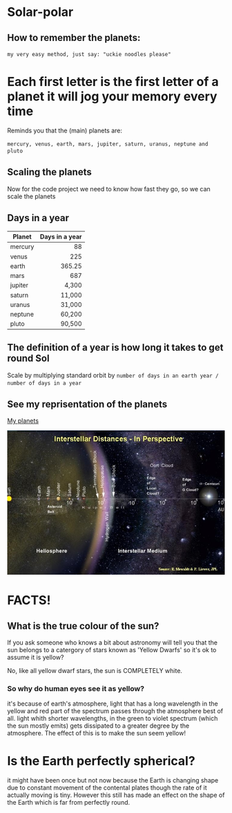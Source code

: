 # Solar-polar

## How to remember the planets:

```
my very easy method, just say: "uckie noodles please"
```
# Each first letter is the first letter of a planet it will jog your memory every time
Reminds you that the (main) planets are:
```
mercury, venus, earth, mars, jupiter, saturn, uranus, neptune and pluto
```

## Scaling the planets

Now for the code project we need to know how fast they go, so we can scale the planets

## Days in a year

Planet | Days in a year
--- | ---: 
mercury | 88
venus | 225 
earth | 365.25
mars | 687
jupiter | 4,300
saturn | 11,000
uranus | 31,000
neptune | 60,200
pluto | 90,500

## The definition of a year is how long it takes to get round Sol

Scale by multiplying standard orbit by `number of days in an earth year / number of days in a year`

## See my reprisentation of the planets

[My planets](https://mewhubhawk.github.io/Solar-polar/)

![all the things in the solar system](distance-to-alpha-centuri.jpg)

# FACTS!

## What is the true colour of the sun?

If you ask someone who knows a bit about astronomy will tell you that the
sun belongs to a catergory of stars known as 'Yellow Dwarfs' so it's ok to 
assume it is yellow?

No, like all yellow dwarf stars, the sun is COMPLETELY white.

### So why do human eyes see it as yellow?

it's because of earth's atmosphere, light that has a long 
wavelength in the yellow and red part of the spectrum passes 
through the atmosphere best of all.
light whith shorter wavelengths, in the green to violet spectrum 
(which the sun mostly emits) gets dissipated to a greater degree
by the atmosphere.
The effect of this is to make the sun seem yellow!

# Is the Earth perfectly spherical?

it might have been once but not now because the Earth is changing
shape due to constant movement of the contental plates though the 
rate of it actually moving is tiny. However this still has made an 
effect on the shape of the Earth which is far from perfectly round.


